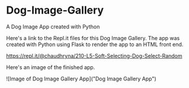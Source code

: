 # Dog-Image-Gallery
A Dog Image App created with Python

Here's a link to the Repl.it files for this Dog Image Gallery.  The app was created with Python using Flask to render the app to an HTML front end.

https://repl.it/@chaudhryna/210-L5-Soft-Selecting-Dog-Select-Random

Here's an image of the finished app.

![Image of Dog Image Gallery App]("Dog Image Gallery App")
